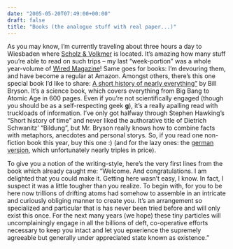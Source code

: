 ```yaml
---
date: "2005-05-20T07:49:00+00:00"
draft: false
title: "Books (the analogue stuff with real paper...)"
---
```

As you may know, I’m currently traveling about three hours a day to
Wiesbaden where [Scholz & Volkmer](http://www.s-v.de) is located.
It’s amazing how many stuff you’re able to read on such trips – my
last “week-portion” was a whole year-volume of
[Wired Magazine](http://www.wired.com)! Same goes for books: I’m
devouring them, and have become a regular at Amazon. Amongst
others, there’s this one special book I’d like to share:
[A short history of nearly everything”](http://www.amazon.de/exec/obidos/ASIN/0552151742/qid=1116620373/sr=8-1/ref=sr_8_xs_ap_i1_xgl/028-8316332-0499764)
by Bill Bryson. It’s a science book, which covers everything from
Big Bang to Atomic Age in 600 pages. Even if you’re not
scientifically engaged (though you should be as a self-respecting
geek **g**), it’s a really apalling read with truckloads of
information. I’ve only got halfway through Stephen Hawking’s “Short
history of time” and never liked the authorative title of Dietrich
Schwanitz’ “Bildung”, but Mr. Bryson really knows how to combine
facts with metaphors, anecdotes and personal storys. So, if you
read one non-fiction book this year, buy this one :) (and for the
lazy ones: the
[german version](http://www.amazon.de/exec/obidos/ASIN/3442310024/qid=1116621190/sr=1-1/ref=sr_1_11_1/028-8316332-0499764),
which unfortunately nearly triples in price).

To give you a notion of the writing-style, here’s the very first
lines from the book which already caught me: “Welcome. And
congratulations. I am delighted that you could make it. Getting
here wasn’t easy, I know. In fact, I suspect it was a little
tougher than you realize. To begin with, for you to be here now
trillions of drifting atoms had somehow to assemble in an intricate
and curiously obliging manner to create you. It’s an arrangement so
specialized and particular that is has never been tried before and
will only exist this once. For the next many years (we hope) these
tiny particles will uncomplainingly engage in all the billions of
deft, co-operative efforts necessary to keep you intact and let you
epxerience the supremely agreeable but generally under appreciated
state known as existence.”



